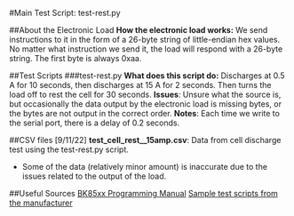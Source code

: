 #Main Test Script: test-rest.py

##About the Electronic Load
**How the electronic load works:**
We send instructions to it in the form of a 26-byte string of little-endian hex values.
No matter what instruction we send it, the load will respond with a 26-byte string. 
The first byte is always 0xaa. 

##Test Scripts
###test-rest.py
**What does this script do:**
Discharges at 0.5 A for 10 seconds, then discharges at 15 A for 2 seconds. Then turns the load off to rest the cell for 30 seconds. 
**Issues**: Unsure what the source is, but occasionally the data output by the electronic load is missing bytes, or the bytes are not output in the correct order. 
**Notes**: Each time we write to the serial port, there is a delay of 0.2 seconds.

##CSV files
[9/11/22] **test_cell_rest__15amp.csv**: Data from cell discharge test using the test-rest.py script.
- Some of the data (relatively minor amount) is inaccurate due to the issues related to the output of the load. 

##Useful Sources
[BK85xx Programming Manual](https://bkpmedia.s3.amazonaws.com/downloads/manuals/en-us/85xx_manual.pdf) 
[Sample test scripts from the manufacturer](https://github.com/BKPrecisionCorp/BK-8500-Electronic-Load)
